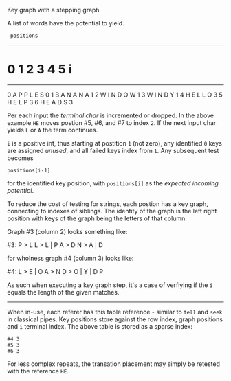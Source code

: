 Key graph with a stepping graph


A list of words have the potential to yield.

     positions
--------------------
#   0 1 2 3 4 5    i
--------------------
0   A P P L E S    0
1   B A N A N A    1
2   W I N D O W    1
3   W I N D Y      1
4   H E L L O      3
5   H E L P        3
6   H E A D S      3


Per each input the _terminal char_ is incremented or dropped. In the above example `HE` moves postion #5, #6, and #7 to index `2`. If the next input char yields `L` or `A` the term continues.

`i` is a positive int, thus starting at postition `1` (not zero), any identified `0` keys are assigned _unused_, and all failed keys index from `1`. Any subsequent test becomes

    positions[i-1]

for the identified key position, with `positions[i]` as the _expected incoming potential_.

To reduce the cost of testing for strings, each postion has a key graph, connecting to indexes of siblings. The identity of the graph is the left right position with keys of the graph being the letters of that column.

Graph #3 (column 2) looks something like:

#3:
    P > L
    L > L | P
    A > D
    N > A | D

for wholness graph #4 (column 3) looks like:

#4:
    L > E | O
    A > N
    D > O | Y | D
    P

As such when executing a key graph step, it's a case of verfiying if the `i` equals the length of the given matches.

----

When in-use, each referer has this table reference - similar to `tell` and `seek` in classical pipes. Key positions store against the row index, graph positions and `i` terminal index. The above table is stored as a sparse index:

    #4 3
    #5 3
    #6 3

For less complex repeats, the transation placement may simply be retested with the reference `HE`.
